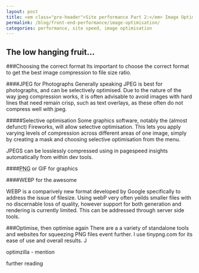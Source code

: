 ```yaml
---
layout: post
title: <em class="pre-header">Site performance Part 2:</em> Image Optimisation
permalink: /blog/front-end-performance/image-optimisation/
categories: performance, site speed, image optimisation
---
```






## The low hanging fruit…

###Choosing the correct format
Its important to choose the correct format to get the best image compression to file size ratio. 

####JPEG for Photographs
Generally speaking JPEG is best for photographs, and can be selectively optimised. Due to the nature of the way jpeg compression works, it is often advisable to avoid images with hard lines that need remain crisp, such as text overlays, as these often do not compress well with jpeg. 

#####Selective optimisation
Some graphics software, notably the (almost defunct) Fireworks, will allow selective optimisation. This lets you apply varying levels of compression across different areas of one image, simply by creating a mask and choosing selective optimisation from the menu.

JPEGS can be losslessly compressed using in pagespeed insights automatically from within dev tools.


####<abbr title="Portable Network Graphics">PNG</abbr> or GIF for graphics



####WEBP for the awesome

WEBP is a comparively new format developed by Google specifically to address the issue of filesize. Using webP very often yeilds smaller files with no discernable loss of quality, however support for both generation and rendering is currently limited. <support callout> This can be addressed through server side tools.


###Optimise, then optimise again
There are a a variety of standalone tools and websites for squeezing PNG files event further. I use tinypng.com for its ease of use and overall results. <PNG compression callout> J

optimzilla - mention 

further reading

